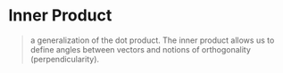 # Inner Product
 
>  a generalization of the dot product. The inner product allows us to define angles between vectors and notions of orthogonality (perpendicularity).
